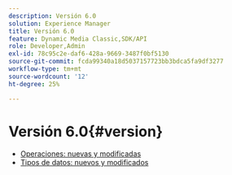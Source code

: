 ```yaml
---
description: Versión 6.0
solution: Experience Manager
title: Versión 6.0
feature: Dynamic Media Classic,SDK/API
role: Developer,Admin
exl-id: 78c95c2e-daf6-428a-9669-3487f0bf5130
source-git-commit: fcda99340a18d5037157723bb3bdca5fa9df3277
workflow-type: tm+mt
source-wordcount: '12'
ht-degree: 25%

---
```


# Versión 6.0{#version}

* [Operaciones: nuevas y modificadas](r-6-operations.md)
* [Tipos de datos: nuevos y modificados](r-6-types.md)
